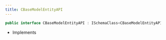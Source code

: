 ```yaml
---
title: CBaseModelEntityAPI
---
```


```csharp
public interface CBaseModelEntityAPI : ISchemaClass<CBaseModelEntityAPI>, ISchemaField, ISchemaClass, INativeHandle
```

- Implements

